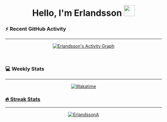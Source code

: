 <h1 align="center">Hello, I'm Erlandsson <img src="https://media.giphy.com/media/hvRJCLFzcasrR4ia7z/giphy.gif" width="35px"></h1>

<!-- <h2>Contact Me</h2>

<p align="left">
	<a href="mailto:antonpang05@gmail.com"><img src="https://img.shields.io/badge/Email-%23EA4335.svg?style=for-the-badge&logo=gmail&logoColor=white&color=red" alt="Email"/></a>
	<a href="https://discordapp.com/users/269573362127339520/"><img src="https://img.shields.io/badge/Discord-%23EA4335.svg?style=for-the-badge&logo=discord&logoColor=white&color=blue" alt="Discord"/></a>
</p>

<br> -->

<h3>⚡ Recent GitHub Activity</h3>

---

<p align="center"><a href="https://github.com/ErlandssonA"><img alt="Erlandsson's Activity Graph" src="https://github-readme-activity-graph.vercel.app/graph?username=ErlandssonA&custom_title=Erlandsson's%20Contribution%20Graph&theme=tokyo-night&area=true" /></a></p>
<br>

<h3>💻 Weekly Stats</h3>

---

<p align = "center">
	<a href="https://wakatime.com/@Erlandsson"> <img alt = "Wakatime" src="https://github-readme-stats.vercel.app/api/wakatime?username=Erlandsson&amp;border_radius=5px&amp;theme=tokyonight&amp;show_icons=true&amp;langs_count=6&amp;disable_animations=false&amp;custom_title=Weekly%20Stats">
</p>

<h3>🔥 Streak Stats</h3>

---

<p align="center"><a href="https://github.com/ErlandssonA"><img src="https://streak-stats.demolab.com?user=ErlandssonA&theme=tokyonight-duo&border_radius=5" alt="ErlandssonA" /></a></p>
